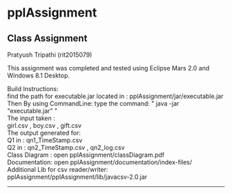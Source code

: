 # pplAssignment
Class Assignment
-----------------------------------------------------------------------------------

Pratyush Tripathi
(rit2015079)

This assignment was completed and tested using Eclipse Mars 2.0 and Windows 8.1 Desktop.

Build Instructions:  
find the path for executable.jar located in : pplAssignment/jar/executable.jar  
Then By using CommandLine: type the command: " java -jar "executable.jar"    "  
The input taken :  
girl.csv , boy.csv , gift.csv  
The output generated for:  
Q1 in : qn1_TimeStamp.csv  
Q2 in : qn2_TimeStamp.csv , qn2_log.csv  
Class Diagram : open pplAssignment/classDiagram.pdf  
Documentation: open pplAssignment/documentation/index-files/  
Additional Lib for csv reader/writer: pplAssignment/pplAssignment/lib/javacsv-2.0.jar  



------------------------------------------------------------------------------------








